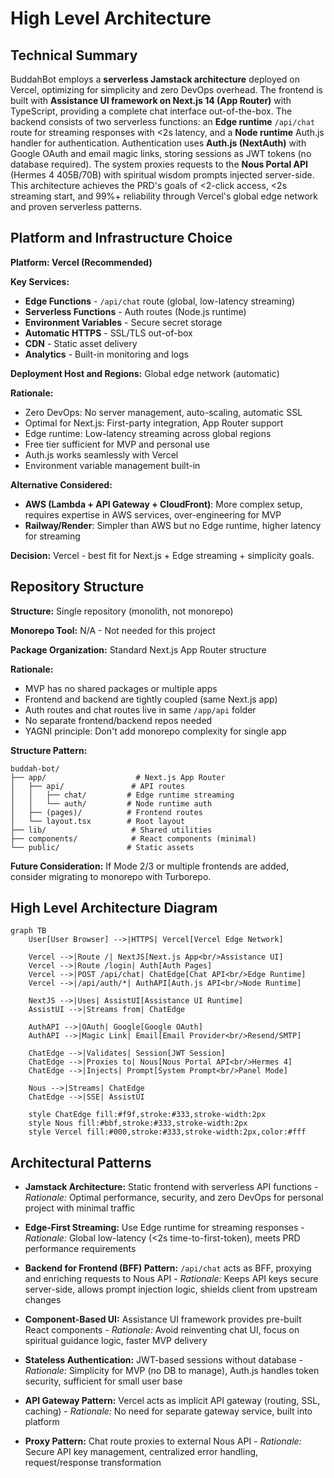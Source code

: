 # High Level Architecture

## Technical Summary

BuddahBot employs a **serverless Jamstack architecture** deployed on Vercel, optimizing for simplicity and zero DevOps overhead. The frontend is built with **Assistance UI framework on Next.js 14 (App Router)** with TypeScript, providing a complete chat interface out-of-the-box. The backend consists of two serverless functions: an **Edge runtime** `/api/chat` route for streaming responses with <2s latency, and a **Node runtime** Auth.js handler for authentication. Authentication uses **Auth.js (NextAuth)** with Google OAuth and email magic links, storing sessions as JWT tokens (no database required). The system proxies requests to the **Nous Portal API** (Hermes 4 405B/70B) with spiritual wisdom prompts injected server-side. This architecture achieves the PRD's goals of <2-click access, <2s streaming start, and 99%+ reliability through Vercel's global edge network and proven serverless patterns.

## Platform and Infrastructure Choice

**Platform: Vercel (Recommended)**

**Key Services:**
- **Edge Functions** - `/api/chat` route (global, low-latency streaming)
- **Serverless Functions** - Auth routes (Node.js runtime)
- **Environment Variables** - Secure secret storage
- **Automatic HTTPS** - SSL/TLS out-of-box
- **CDN** - Static asset delivery
- **Analytics** - Built-in monitoring and logs

**Deployment Host and Regions:** Global edge network (automatic)

**Rationale:**
- Zero DevOps: No server management, auto-scaling, automatic SSL
- Optimal for Next.js: First-party integration, App Router support
- Edge runtime: Low-latency streaming across global regions
- Free tier sufficient for MVP and personal use
- Auth.js works seamlessly with Vercel
- Environment variable management built-in

**Alternative Considered:**
- **AWS (Lambda + API Gateway + CloudFront)**: More complex setup, requires expertise in AWS services, over-engineering for MVP
- **Railway/Render**: Simpler than AWS but no Edge runtime, higher latency for streaming

**Decision:** Vercel - best fit for Next.js + Edge streaming + simplicity goals.

## Repository Structure

**Structure:** Single repository (monolith, not monorepo)

**Monorepo Tool:** N/A - Not needed for this project

**Package Organization:** Standard Next.js App Router structure

**Rationale:**
- MVP has no shared packages or multiple apps
- Frontend and backend are tightly coupled (same Next.js app)
- Auth routes and chat routes live in same `/app/api` folder
- No separate frontend/backend repos needed
- YAGNI principle: Don't add monorepo complexity for single app

**Structure Pattern:**
```
buddah-bot/
├── app/                    # Next.js App Router
│   ├── api/               # API routes
│   │   ├── chat/         # Edge runtime streaming
│   │   └── auth/         # Node runtime auth
│   ├── (pages)/          # Frontend routes
│   └── layout.tsx        # Root layout
├── lib/                   # Shared utilities
├── components/            # React components (minimal)
└── public/               # Static assets
```

**Future Consideration:** If Mode 2/3 or multiple frontends are added, consider migrating to monorepo with Turborepo.

## High Level Architecture Diagram

```mermaid
graph TB
    User[User Browser] -->|HTTPS| Vercel[Vercel Edge Network]

    Vercel -->|Route /| NextJS[Next.js App<br/>Assistance UI]
    Vercel -->|Route /login| Auth[Auth Pages]
    Vercel -->|POST /api/chat| ChatEdge[Chat API<br/>Edge Runtime]
    Vercel -->|/api/auth/*| AuthAPI[Auth.js API<br/>Node Runtime]

    NextJS -->|Uses| AssistUI[Assistance UI Runtime]
    AssistUI -->|Streams from| ChatEdge

    AuthAPI -->|OAuth| Google[Google OAuth]
    AuthAPI -->|Magic Link| Email[Email Provider<br/>Resend/SMTP]

    ChatEdge -->|Validates| Session[JWT Session]
    ChatEdge -->|Proxies to| Nous[Nous Portal API<br/>Hermes 4]
    ChatEdge -->|Injects| Prompt[System Prompt<br/>Panel Mode]

    Nous -->|Streams| ChatEdge
    ChatEdge -->|SSE| AssistUI

    style ChatEdge fill:#f9f,stroke:#333,stroke-width:2px
    style Nous fill:#bbf,stroke:#333,stroke-width:2px
    style Vercel fill:#000,stroke:#333,stroke-width:2px,color:#fff
```

## Architectural Patterns

- **Jamstack Architecture:** Static frontend with serverless API functions - _Rationale:_ Optimal performance, security, and zero DevOps for personal project with minimal traffic

- **Edge-First Streaming:** Use Edge runtime for streaming responses - _Rationale:_ Global low-latency (<2s time-to-first-token), meets PRD performance requirements

- **Backend for Frontend (BFF) Pattern:** `/api/chat` acts as BFF, proxying and enriching requests to Nous API - _Rationale:_ Keeps API keys secure server-side, allows prompt injection logic, shields client from upstream changes

- **Component-Based UI:** Assistance UI framework provides pre-built React components - _Rationale:_ Avoid reinventing chat UI, focus on spiritual guidance logic, faster MVP delivery

- **Stateless Authentication:** JWT-based sessions without database - _Rationale:_ Simplicity for MVP (no DB to manage), Auth.js handles token security, sufficient for small user base

- **API Gateway Pattern:** Vercel acts as implicit API gateway (routing, SSL, caching) - _Rationale:_ No need for separate gateway service, built into platform

- **Proxy Pattern:** Chat route proxies to external Nous API - _Rationale:_ Secure API key management, centralized error handling, request/response transformation
